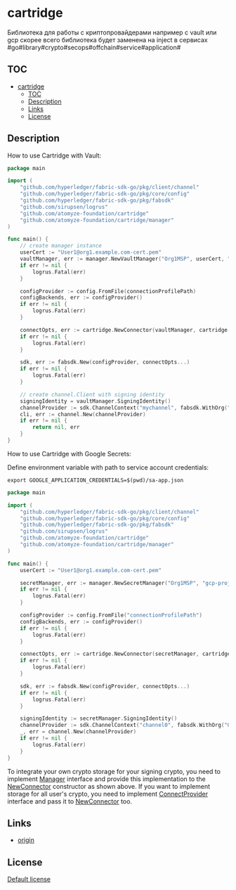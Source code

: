 # cartridge

Библиотека для работы с криптопровайдерами например с vault или gcp скорее всего библиотека будет заменена на inject в сервисах #go#library#crypto#secops#offchain#service#application#

## TOC

- [cartridge](#cartridge)
	- [TOC](#toc)
	- [Description](#description)
	- [Links](#links)
	- [License](#license)

## Description

How to use Cartridge with Vault:

```go
package main

import (
	"github.com/hyperledger/fabric-sdk-go/pkg/client/channel"
	"github.com/hyperledger/fabric-sdk-go/pkg/core/config"
	"github.com/hyperledger/fabric-sdk-go/pkg/fabsdk"
	"github.com/sirupsen/logrus"
	"github.com/atomyze-foundation/cartridge"
	"github.com/atomyze-foundation/cartridge/manager"
)

func main() {
	// create manager instance
	userCert := "User1@org1.example.com-cert.pem"
	vaultManager, err := manager.NewVaultManager("Org1MSP", userCert, "http://dev-vault:8200", "secrettoken", "kv")
	if err != nil {
		logrus.Fatal(err)
	}

	configProvider := config.FromFile(connectionProfilePath)
	configBackends, err := configProvider()
	if err != nil {
		logrus.Fatal(err)
	}

	connectOpts, err := cartridge.NewConnector(vaultManager, cartridge.NewVaultConnectProvider(configBackends...)).Opts()
	if err != nil {
		logrus.Fatal(err)
	}

	sdk, err := fabsdk.New(configProvider, connectOpts...)
	if err != nil {
		logrus.Fatal(err)
	}

	// create channel.Client with signing identity
	signingIdentity = vaultManager.SigningIdentity()
	channelProvider := sdk.ChannelContext("mychannel", fabsdk.WithOrg("Org1"), fabsdk.WithIdentity(signingIdentity))
	cli, err := channel.New(channelProvider)
	if err != nil {
		return nil, err
	}
}
```

How to use Cartridge with Google Secrets:

Define environment variable with path to service account credentials:
```shell
export GOOGLE_APPLICATION_CREDENTIALS=$(pwd)/sa-app.json
```

```go
package main

import (
	"github.com/hyperledger/fabric-sdk-go/pkg/client/channel"
	"github.com/hyperledger/fabric-sdk-go/pkg/core/config"
	"github.com/hyperledger/fabric-sdk-go/pkg/fabsdk"
	"github.com/sirupsen/logrus"
	"github.com/atomyze-foundation/cartridge"
	"github.com/atomyze-foundation/cartridge/manager"
)

func main() {
	userCert := "User1@org1.example.com-cert.pem"

	secretManager, err := manager.NewSecretManager("Org1MSP", "gcp-project", userCert)
	if err != nil {
		logrus.Fatal(err)
	}

	configProvider := config.FromFile("connectionProfilePath")
	configBackends, err := configProvider()
	if err != nil {
		logrus.Fatal(err)
	}

	connectOpts, err := cartridge.NewConnector(secretManager, cartridge.NewVaultConnectProvider(configBackends...)).Opts()
	if err != nil {
		logrus.Fatal(err)
	}

	sdk, err := fabsdk.New(configProvider, connectOpts...)
	if err != nil {
		logrus.Fatal(err)
	}

	signingIdentity := secretManager.SigningIdentity()
	channelProvider := sdk.ChannelContext("channel0", fabsdk.WithOrg("Org1"), fabsdk.WithIdentity(signingIdentity))
	_, err = channel.New(channelProvider)
	if err != nil {
		logrus.Fatal(err)
	}
}

```

To integrate your own crypto storage for your signing crypto, you need to implement [Manager](https://github.com/atomyze-foundation/cartridge/-/blob/master/manager/manager.go) interface and provide this implementation to the [NewConnector](https://github.com/atomyze-foundation/cartridge/-/blob/master/connector.go#L22) constructor as shown above.
If you want to implement storage for all user's crypto, you need to implement [ConnectProvider](https://github.com/atomyze-foundation/cartridge/-/blob/master/connectprovider.go) interface and pass it to [NewConnector](https://github.com/atomyze-foundation/cartridge/-/blob/master/connector.go#L22) too.

## Links

* [origin](https://github.com/atomyze-foundation/cartridge)

## License

[Default license](LICENSE)
